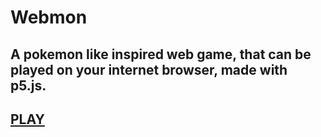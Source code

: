 # Webmon
A pokemon like inspired web game, that can be played on your internet browser, made with p5.js.
---
[PLAY](https://preview.p5js.org/DeathNotePad/present/utKTxnODO)
---
